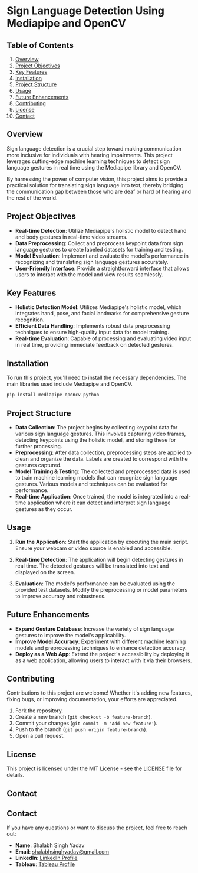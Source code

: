 # Sign Language Detection Using Mediapipe and OpenCV

## Table of Contents

1. [Overview](#overview)
2. [Project Objectives](#project-objectives)
3. [Key Features](#key-features)
4. [Installation](#installation)
5. [Project Structure](#project-structure)
6. [Usage](#usage)
7. [Future Enhancements](#future-enhancements)
8. [Contributing](#contributing)
9. [License](#license)
10. [Contact](#contact)

## Overview

Sign language detection is a crucial step toward making communication more inclusive for individuals with hearing impairments. This project leverages cutting-edge machine learning techniques to detect sign language gestures in real time using the Mediapipe library and OpenCV.

By harnessing the power of computer vision, this project aims to provide a practical solution for translating sign language into text, thereby bridging the communication gap between those who are deaf or hard of hearing and the rest of the world.

## Project Objectives

- **Real-time Detection**: Utilize Mediapipe's holistic model to detect hand and body gestures in real-time video streams.
- **Data Preprocessing**: Collect and preprocess keypoint data from sign language gestures to create labeled datasets for training and testing.
- **Model Evaluation**: Implement and evaluate the model's performance in recognizing and translating sign language gestures accurately.
- **User-Friendly Interface**: Provide a straightforward interface that allows users to interact with the model and view results seamlessly.

## Key Features

- **Holistic Detection Model**: Utilizes Mediapipe's holistic model, which integrates hand, pose, and facial landmarks for comprehensive gesture recognition.
- **Efficient Data Handling**: Implements robust data preprocessing techniques to ensure high-quality input data for model training.
- **Real-time Evaluation**: Capable of processing and evaluating video input in real time, providing immediate feedback on detected gestures.

## Installation

To run this project, you'll need to install the necessary dependencies. The main libraries used include Mediapipe and OpenCV.

```bash
pip install mediapipe opencv-python
```
## Project Structure

- **Data Collection**: The project begins by collecting keypoint data for various sign language gestures. This involves capturing video frames, detecting keypoints using the holistic model, and storing these for further processing.
- **Preprocessing**: After data collection, preprocessing steps are applied to clean and organize the data. Labels are created to correspond with the gestures captured.
- **Model Training & Testing**: The collected and preprocessed data is used to train machine learning models that can recognize sign language gestures. Various models and techniques can be evaluated for performance.
- **Real-time Application**: Once trained, the model is integrated into a real-time application where it can detect and interpret sign language gestures as they occur.

## Usage

1. **Run the Application**: Start the application by executing the main script. Ensure your webcam or video source is enabled and accessible.
   
2. **Real-time Detection**: The application will begin detecting gestures in real time. The detected gestures will be translated into text and displayed on the screen.

3. **Evaluation**: The model's performance can be evaluated using the provided test datasets. Modify the preprocessing or model parameters to improve accuracy and robustness.

## Future Enhancements

- **Expand Gesture Database**: Increase the variety of sign language gestures to improve the model's applicability.
- **Improve Model Accuracy**: Experiment with different machine learning models and preprocessing techniques to enhance detection accuracy.
- **Deploy as a Web App**: Extend the project's accessibility by deploying it as a web application, allowing users to interact with it via their browsers.

## Contributing

Contributions to this project are welcome! Whether it's adding new features, fixing bugs, or improving documentation, your efforts are appreciated.

1. Fork the repository.
2. Create a new branch (`git checkout -b feature-branch`).
3. Commit your changes (`git commit -m 'Add new feature'`).
4. Push to the branch (`git push origin feature-branch`).
5. Open a pull request.

## License

This project is licensed under the MIT License - see the [LICENSE](LICENSE) file for details.

## Contact

## Contact
If you have any questions or want to discuss the project, feel free to reach out:
- **Name**: Shalabh Singh Yadav
- **Email**: [shalabhsinghyadav@gmail.com](mailto:shalabhsinghyadav@gmail.com)
- **LinkedIn**: [LinkedIn Profile](https://www.linkedin.com/in/shalabh-singh-yadav-66b607204/)
- **Tableau**: [Tableau Profile](https://public.tableau.com/app/profile/shalabh.yadav/vizzes)


